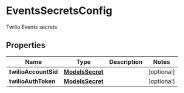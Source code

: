 

# EventsSecretsConfig

Twilio Events secrets

## Properties

| Name | Type | Description | Notes |
|------------ | ------------- | ------------- | -------------|
|**twilioAccountSid** | [**ModelsSecret**](ModelsSecret.md) |  |  [optional] |
|**twilioAuthToken** | [**ModelsSecret**](ModelsSecret.md) |  |  [optional] |



